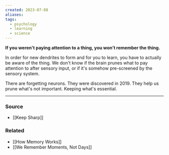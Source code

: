 ```yaml
---
created: 2023-07-08
aliases: 
tags:
  - psychology
  - learning
  - science
---
```

**If you weren't paying attention to a thing, you won’t remember the thing.**

In order for new dendrites to form and for you to learn, you have to actually be aware of the thing. We don't know if the brain prunes what to pay attention to after sensory input, or if it's somehow pre-screened by the sensory system.

There are forgetting neurons. They were discovered in 2019. They help us prune what's not important. Keeping what's essential.

****
### Source
- [[Keep Sharp]]

### Related
- [[How Memory Works]]
- [[We Remember Moments, Not Days]]